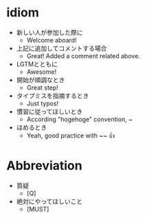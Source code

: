 # idiom

- 新しい人が参加した際に
  - Welcome aboard!
- 上記に追加してコメントする場合
  - Great! Added a comment related above.
- LGTMとともに
  - Awesome!
- 開始が順調なとき
  - Great step!
- タイプミスを指摘するとき
  - Just typos!
- 慣習に従ってほしいとき
  - According "hogehoge" convention, ~
- ほめるとき
  - Yeah, good practice with ~~ 👍

# Abbreviation
- 質疑
  - [Q]
- 絶対にやってほしいこと
  - [MUST]
